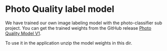 # Photo Quality label model

We have trained our own image labeling model with the photo-classifier sub project.
You can get the trained weights from the GitHub release
[Photo Quality Model V1](https://github.com/senacor/One-Pager-Management/releases/tag/photo-quality-v1).

To use it in the application unzip the model weights in this dir.
